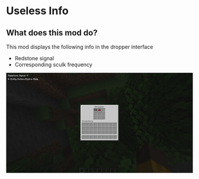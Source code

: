 # Useless Info

## What does this mod do?
This mod displays the following info in the dropper interface

- Redstone signal
- Corresponding sculk frequency

![Dropper](/images/dropper.png)